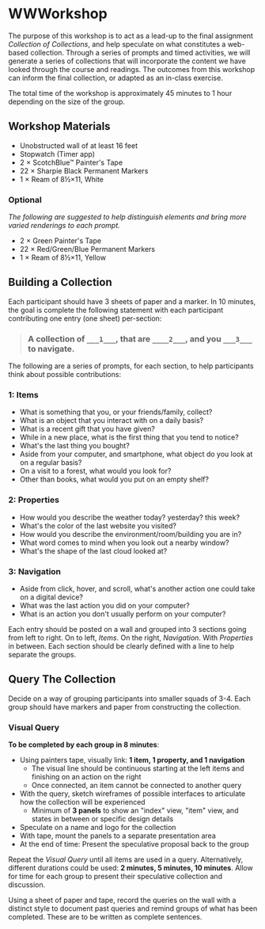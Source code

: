# WWWorkshop

The purpose of this workshop is to act as a lead-up to the final assignment _Collection of Collections_, and help speculate on what constitutes a web-based collection. Through a series of prompts and timed activities, we will generate a series of collections that will incorporate the content we have looked through the course and readings. The outcomes from this workshop can inform the final collection, or adapted as an in-class exercise.

The total time of the workshop is approximately 45 minutes to 1 hour depending on the size of the group.

## Workshop Materials

- Unobstructed wall of at least 16 feet
- Stopwatch (Timer app)
- 2 × ScotchBlue™ Painter's Tape
- 22 × Sharpie Black Permanent Markers
- 1 × Ream of 8½×11, White

### Optional

_The following are suggested to help distinguish elements and bring more varied renderings to each prompt._

- 2 × Green Painter's Tape
- 22 × Red/Green/Blue Permanent Markers
- 1 × Ream of 8½×11, Yellow

## Building a Collection

Each participant should have 3 sheets of paper and a marker. In 10 minutes, the goal is complete the following statement with each participant contributing one entry (one sheet) per-section:

> ### A collection of `___1___`, that are `____2___`, and you `___3___` to navigate.

The following are a series of prompts, for each section, to help participants think about possible contributions:

### 1: Items

- What is something that you, or your friends/family, collect?
- What is an object that you interact with on a daily basis?
- What is a recent gift that you have given?
- While in a new place, what is the first thing that you tend to notice?
- What's the last thing you bought?
- Aside from your computer, and smartphone, what object do you look at on a regular basis?
- On a visit to a forest, what would you look for?
- Other than books, what would you put on an empty shelf?

### 2: Properties

- How would you describe the weather today? yesterday? this week?
- What's the color of the last website you visited?
- How would you describe the environment/room/building you are in?
- What word comes to mind when you look out a nearby window?
- What's the shape of the last cloud looked at?

### 3: Navigation

- Aside from click, hover, and scroll, what's another action one could take on a digital device?
- What was the last action you did on your computer?
- What is an action you don't usually perform on your computer?

Each entry should be posted on a wall and grouped into 3 sections going from left to right. On to left, _Items_. On the right, _Navigation_. With _Properties_ in between. Each section should be clearly defined with a line to help separate the groups.

## Query The Collection

Decide on a way of grouping participants into smaller squads of 3-4. Each group should have markers and paper from constructing the collection.

### Visual Query

**To be completed by each group in 8 minutes**:
- Using painters tape, visually link: **1 item, 1 property, and 1 navigation**
    * The visual line should be continuous starting at the left items and finishing on an action on the right
    * Once connected, an item cannot be connected to another query
- With the query, sketch wireframes of possible interfaces to articulate how the collection will be experienced
    * Minimum of **3 panels** to show an "index" view, "item" view, and states in between or specific design details
- Speculate on a name and logo for the collection
- With tape, mount the panels to a separate presentation area
- At the end of time: Present the speculative proposal back to the group

Repeat the _Visual Query_ until all items are used in a query. Alternatively, different durations could be used: **2 minutes, 5 minutes, 10 minutes**. Allow for time for each group to present their speculative collection and discussion.

Using a sheet of paper and tape, record the queries on the wall with a distinct style to document past queries and remind groups of what has been completed. These are to be written as complete sentences.